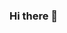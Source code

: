 ### Hi there 👋

<!--
**isidoracupara/isidoracupara** is a ✨ _special_ ✨ repository because its `README.md` (this file) appears on your GitHub profile.

Here are some ideas to get you started:

- 🌱 I’m currently learning about data science at BeCode
- 💬 Ask me about cats
- ⚡ Fun fact: Slugs have 4 noses. :snail:

